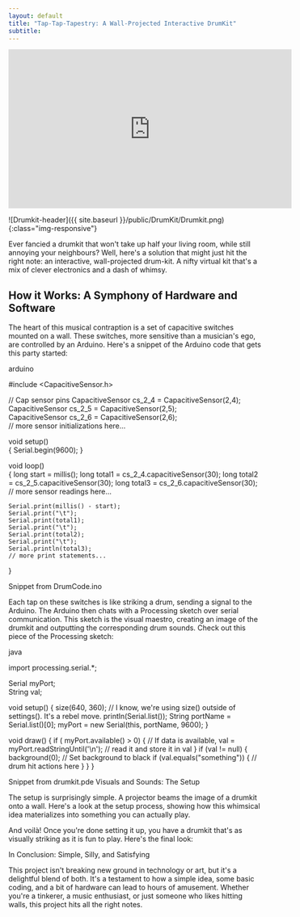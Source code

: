 ```yaml
---
layout: default
title: "Tap-Tap-Tapestry: A Wall-Projected Interactive DrumKit"
subtitle: 
---
```


<iframe 
    width="560"
    height="315"
    src="https://www.youtube.com/embed/8VHfrf0_ESo?si=aWePd3thH20UroEy" 
    title="YouTube video player" 
    frameborder="0" 
    allow="accelerometer; 
        autoplay; 
        clipboard-write; 
        encrypted-media; 
        gyroscope; 
        picture-in-picture; 
        web-share"> Apologies, your browser doesn't support this video :(
</iframe>

![Drumkit-header]({{ site.baseurl }}/public/DrumKit/Drumkit.png){:class="img-responsive"}

Ever fancied a drumkit that won't take up half your living room, while still annoying your neighbours? 
Well, here's a solution that might just hit the right note: an interactive, wall-projected drum-kit. 
A nifty virtual kit that's a mix of clever electronics and a dash of whimsy.

## How it Works: A Symphony of Hardware and Software

The heart of this musical contraption is a set of capacitive switches mounted on a wall. 
These switches, more sensitive than a musician's ego, are controlled by an Arduino. 
Here's a snippet of the Arduino code that gets this party started:

arduino

#include <CapacitiveSensor.h>

// Cap sensor pins
CapacitiveSensor   cs_2_4 = CapacitiveSensor(2,4);        
CapacitiveSensor   cs_2_5 = CapacitiveSensor(2,5);        
CapacitiveSensor   cs_2_6 = CapacitiveSensor(2,6);        
// more sensor initializations here...

void setup()                    
{
Serial.begin(9600);
}

void loop()                    
{
long start = millis();
long total1 =  cs_2_4.capacitiveSensor(30);
long total2 =  cs_2_5.capacitiveSensor(30);
long total3 =  cs_2_6.capacitiveSensor(30);
// more sensor readings here...

    Serial.print(millis() - start);       
    Serial.print("\t");                   
    Serial.print(total1);                  
    Serial.print("\t");
    Serial.print(total2);                  
    Serial.print("\t");
    Serial.println(total3);                
    // more print statements...
}

Snippet from DrumCode.ino

Each tap on these switches is like striking a drum, sending a signal to the Arduino. The Arduino then chats with a Processing sketch over serial communication. This sketch is the visual maestro, creating an image of the drumkit and outputting the corresponding drum sounds. Check out this piece of the Processing sketch:

java

import processing.serial.*;

Serial myPort;  
String val;

void setup()
{
size(640, 360);
// I know, we're using size() outside of settings(). It's a rebel move.
println(Serial.list());
String portName = Serial.list()[0];
myPort = new Serial(this, portName, 9600);
}

void draw() {
if ( myPort.available() > 0) {  // If data is available,
val = myPort.readStringUntil('\n');         // read it and store it in val
}
if (val != null) {
background(0);               // Set background to black
if (val.equals("something")) {
// drum hit actions here
}
}
}

Snippet from drumkit.pde
Visuals and Sounds: The Setup

The setup is surprisingly simple. A projector beams the image of a drumkit onto a wall. Here's a look at the setup process, showing how this whimsical idea materializes into something you can actually play.

And voilà! Once you're done setting it up, you have a drumkit that's as visually striking as it is fun to play. Here's the final look:

In Conclusion: Simple, Silly, and Satisfying

This project isn't breaking new ground in technology or art, but it's a delightful blend of both. 
It's a testament to how a simple idea, some basic coding, and a bit of hardware can lead to hours of amusement. 
Whether you're a tinkerer, a music enthusiast, or just someone who likes hitting walls, this project hits all the right notes.

